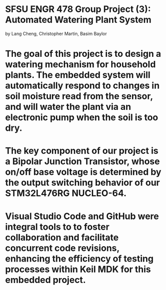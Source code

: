 # SFSU ENGR 478 Group Project (3): Automated Watering Plant System
by Lang Cheng, Christopher Martin, Basim Baylor

# The goal of this project is to design a watering mechanism for household plants. The embedded system will automatically respond to changes in soil moisture read from the sensor, and will water the plant via an electronic pump when the soil is too dry.

# The key component of our project is a Bipolar Junction Transistor, whose on/off base voltage is determined by the output switching behavior of our STM32L476RG NUCLEO-64.

# Visual Studio Code and GitHub were integral tools to to foster collaboration and facilitate concurrent code revisions, enhancing the efficiency of testing processes within Keil MDK for this embedded project.

